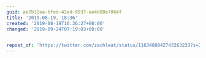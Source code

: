 ```yaml
---
guid: ae7b32ea-bfed-42ed-9937-ae4d88e7064f
title: '2019.08.19, 18:36'
created: '2019-08-19T16:36:27+00:00'
changed: '2019-09-24T07:19:03+00:00'


repost_of: 'https://twitter.com/zachleat/status/1163488842743263233?s=20'
---
```


